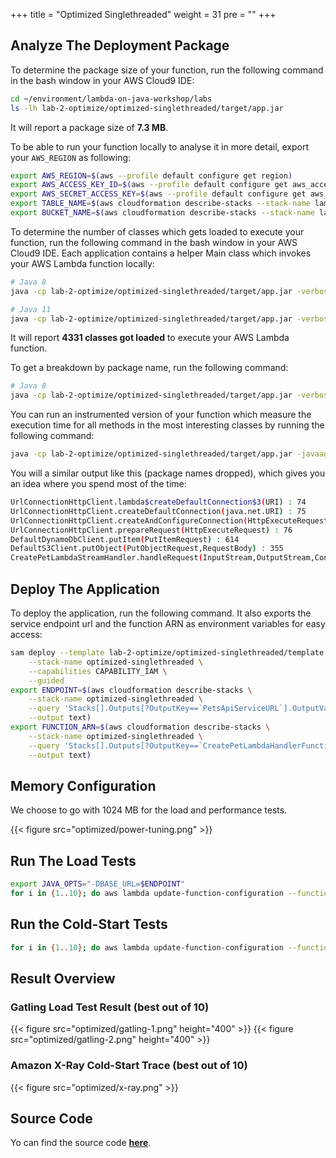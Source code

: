 +++
title = "Optimized Singlethreaded"
weight = 31
pre = ""
+++

## Analyze The Deployment Package

To determine the package size of your function, run the following command in the bash window in your AWS Cloud9 IDE:

```bash
cd ~/environment/lambda-on-java-workshop/labs
ls -lh lab-2-optimize/optimized-singlethreaded/target/app.jar
```

It will report a package size of **7.3 MB**.

To be able to run your function locally to analyse it in more detail, export your `AWS_REGION` as following:

```bash
export AWS_REGION=$(aws --profile default configure get region)
export AWS_ACCESS_KEY_ID=$(aws --profile default configure get aws_access_key_id) 
export AWS_SECRET_ACCESS_KEY=$(aws --profile default configure get aws_secret_access_key)
export TABLE_NAME=$(aws cloudformation describe-stacks --stack-name lambda-java-workshop --query 'Stacks[].Outputs[?OutputKey==`PetsTable`].OutputValue' --output text)
export BUCKET_NAME=$(aws cloudformation describe-stacks --stack-name lambda-java-workshop --query 'Stacks[].Outputs[?OutputKey==`PetsBucket`].OutputValue' --output text)
```

To determine the number of classes which gets loaded to execute your function, run the following command in the bash window in your AWS Cloud9 IDE. Each application contains a helper Main class which invokes your AWS Lambda function locally:

```bash
# Java 8
java -cp lab-2-optimize/optimized-singlethreaded/target/app.jar -verbose:class com.aws.samples.petclinic.Main | grep '\[Loaded' | wc -l
```

```bash
# Java 11
java -cp lab-2-optimize/optimized-singlethreaded/target/app.jar -verbose:class com.aws.samples.petclinic.Main | grep '\[class,load\]' | wc -l
```

It will report **4331 classes got loaded** to execute your AWS Lambda function.

To get a breakdown by package name, run the following command:

```bash
# Java 8
java -cp lab-2-optimize/optimized-singlethreaded/target/app.jar -verbose:class com.aws.samples.petclinic.Main | grep '\[Loaded' | grep '.jar\]' | sed 's/\[Loaded \([^A-Z]*\)[\$A-Za-z0-9]* from .*\]/\1/g' | sort | uniq -c | sort
```

You can run an instrumented version of your function which measure the execution time for all methods in the most interesting classes by running the following command:

```bash
java -cp lab-2-optimize/optimized-singlethreaded/target/app.jar -javaagent:java-instrumentation-1.0-SNAPSHOT.jar=instrumentation.cfg com.aws.samples.petclinic.Main
```

You will a similar output like this (package names dropped), which gives you an idea where you spend most of the time:

```bash
UrlConnectionHttpClient.lambda$createDefaultConnection$3(URI) : 74
UrlConnectionHttpClient.createDefaultConnection(java.net.URI) : 75
UrlConnectionHttpClient.createAndConfigureConnection(HttpExecuteRequest) : 76
UrlConnectionHttpClient.prepareRequest(HttpExecuteRequest) : 76
DefaultDynamoDbClient.putItem(PutItemRequest) : 614
DefaultS3Client.putObject(PutObjectRequest,RequestBody) : 355
CreatePetLambdaStreamHandler.handleRequest(InputStream,OutputStream,Context) : 1037
```

## Deploy The Application

To deploy the application, run the following command. It also exports the service endpoint url and the function ARN as environment variables for easy access:

```bash
sam deploy --template lab-2-optimize/optimized-singlethreaded/template.yaml \
    --stack-name optimized-singlethreaded \
    --capabilities CAPABILITY_IAM \
    --guided
export ENDPOINT=$(aws cloudformation describe-stacks \
    --stack-name optimized-singlethreaded \
    --query 'Stacks[].Outputs[?OutputKey==`PetsApiServiceURL`].OutputValue' \
    --output text)
export FUNCTION_ARN=$(aws cloudformation describe-stacks \
    --stack-name optimized-singlethreaded \
    --query 'Stacks[].Outputs[?OutputKey==`CreatePetLambdaHandlerFunction`].OutputValue' \
    --output text)
```

## Memory Configuration

We choose to go with 1024 MB for the load and performance tests.

{{< figure src="optimized/power-tuning.png" >}}

## Run The Load Tests

```bash
export JAVA_OPTS="-DBASE_URL=$ENDPOINT"
for i in {1..10}; do aws lambda update-function-configuration --function-name $FUNCTION_ARN --environment "Variables={TABLE_NAME=$TABLE_NAME,BUCKET_NAME=$BUCKET_NAME,KeyName1=KeyValue$i}"; $GATLING_HOME/bin/gatling.sh --simulations-folder lab-2-optimize/optimized-singlethreaded/src/test/scala --simulation LoadTest --run-description "optimized-run-$i"; done
```

## Run the Cold-Start Tests

```bash
for i in {1..10}; do aws lambda update-function-configuration --function-name $FUNCTION_ARN --environment "Variables={TABLE_NAME=$TABLE_NAME,BUCKET_NAME=$BUCKET_NAME,KeyName1=KeyValue$i}"; curl -i -X POST -d '{"name": "Max", "type": "dog", "birthday": "2010-11-03", "medicalRecord": "bla bla bla"}' $ENDPOINT/pet; done
```

## Result Overview

### Gatling Load Test Result (best out of 10)

{{< figure src="optimized/gatling-1.png" height="400" >}}
{{< figure src="optimized/gatling-2.png" height="400" >}}

### Amazon X-Ray Cold-Start Trace (best out of 10)

{{< figure src="optimized/x-ray.png" >}}

## Source Code

Yo can find the source code **[here](https://github.com/muellerc/lambda-on-java-workshop/tree/master/labs/lab-2-optimize/optimized-singlethreaded)**.

